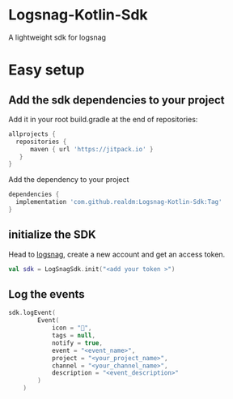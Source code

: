 # Logsnag-Kotlin-Sdk
A lightweight sdk for logsnag

# Easy setup

## Add the sdk dependencies to your project

Add it in your root build.gradle at the end of repositories:
```groovy
allprojects {
  repositories {
      maven { url 'https://jitpack.io' }
   }
}
```

Add the dependency to your project
```groovy
dependencies {
  implementation 'com.github.realdm:Logsnag-Kotlin-Sdk:Tag'
}
```

## initialize the SDK

Head to [logsnag](logsnag.com), create a new account and get an access token.

```kotlin
val sdk = LogSnagSdk.init("<add your token >")
```

## Log the events
```kotlin
sdk.logEvent(
        Event(
            icon = "🦄",
            tags = null,
            notify = true,
            event = "<event_name>",
            project = "<your_project_name>",
            channel = "<your_channel_name>",
            description = "<event_description>"
        )
    )
```
